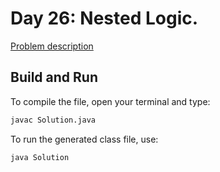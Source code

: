 # Day 26: Nested Logic.

[Problem description](https://www.hackerrank.com/challenges/30-nested-logic)

## Build and Run

To compile the file, open your terminal and type:
```bash
javac Solution.java
```

To run the generated class file, use:
```bash
java Solution
```
